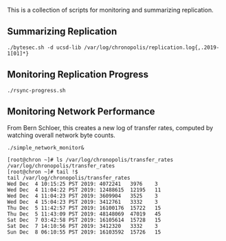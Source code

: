 This is a collection of scripts for monitoring and summarizing replication.

## Summarizing Replication
```
./bytesec.sh -d ucsd-lib /var/log/chronopolis/replication.log{,.2019-1[01]*}
```

## Monitoring Replication Progress
```
./rsync-progress.sh
```

## Monitoring Network Performance
From Bern Schloer, this creates a new log of transfer rates,
computed by watching overall network byte counts.
```
./simple_network_monitor&

[root@chron ~]# ls /var/log/chronopolis/transfer_rates
/var/log/chronopolis/transfer_rates
[root@chron ~]# tail !$
tail /var/log/chronopolis/transfer_rates
Wed Dec  4 10:15:25 PST 2019: 4072241   3976    3
Wed Dec  4 11:04:22 PST 2019: 12488615  12195   11
Wed Dec  4 11:04:23 PST 2019: 3609904   3525    3
Wed Dec  4 15:04:23 PST 2019: 3412761   3332    3
Thu Dec  5 11:42:57 PST 2019: 16100176  15722   15
Thu Dec  5 11:43:09 PST 2019: 48148069  47019   45
Sat Dec  7 03:42:58 PST 2019: 16105614  15728   15
Sat Dec  7 14:10:56 PST 2019: 3412320   3332    3
Sun Dec  8 06:10:55 PST 2019: 16103592  15726   15
```
